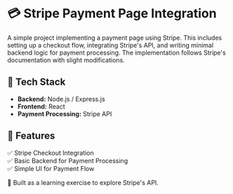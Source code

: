 # 💳 Stripe Payment Page Integration  

A simple project implementing a payment page using Stripe. This includes setting up a checkout flow, integrating Stripe's API, and writing minimal backend logic for payment processing. The implementation follows Stripe's documentation with slight modifications.

## 🚀 Tech Stack  
- **Backend:** Node.js / Express.js   
- **Frontend:** React  
- **Payment Processing:** Stripe API  

## 🔗 Features  
✅ Stripe Checkout Integration  
✅ Basic Backend for Payment Processing  
✅ Simple UI for Payment Flow  

📌 Built as a learning exercise to explore Stripe's API.
